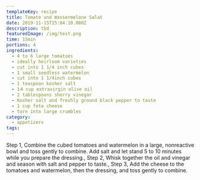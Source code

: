 ```yaml
---
templateKey: recipe
title: Tomate und Wassermelone Salat
date: 2019-11-15T15:04:10.000Z
description: tbd
featuredImage: /img/test.png
time: 15min
portions: 4
ingredients:
  - 4 to 6 large tomatoes
  - ideally heirloom varieties
  - cut into 1 1/4­ inch cubes
  - 1 small seedless watermelon
  - cut into 1 1/4­inch cubes
  - 1 teaspoon kosher salt
  - 1⁄4 cup extra­virgin olive oil
  - 2 tablespoons sherry vinegar
  - Kosher salt and freshly ground black pepper to taste
  - 1 cup feta cheese
  - torn into large crumbles
category:
  - appetizers
tags:
---
```


Step 1, Combine the cubed tomatoes and watermelon in a large, nonreactive bowl and toss gently to combine. Add salt and let stand 5 to 10 minutes while you prepare the dressing., Step 2, Whisk together the oil and vinegar and season with salt and pepper to taste., Step 3, Add the cheese to the tomatoes and watermelon, then the dressing, and toss gently to combine.
